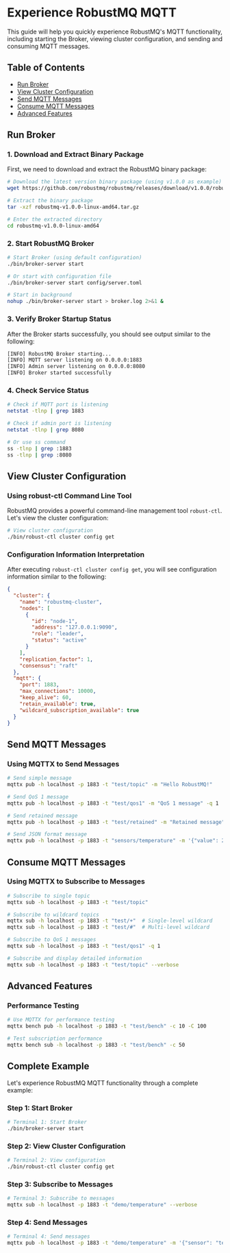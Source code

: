 # Experience RobustMQ MQTT

This guide will help you quickly experience RobustMQ's MQTT functionality, including starting the Broker, viewing cluster configuration, and sending and consuming MQTT messages.

## Table of Contents

- [Run Broker](#run-broker)
- [View Cluster Configuration](#view-cluster-configuration)
- [Send MQTT Messages](#send-mqtt-messages)
- [Consume MQTT Messages](#consume-mqtt-messages)
- [Advanced Features](#advanced-features)

## Run Broker

### 1. Download and Extract Binary Package

First, we need to download and extract the RobustMQ binary package:

```bash
# Download the latest version binary package (using v1.0.0 as example)
wget https://github.com/robustmq/robustmq/releases/download/v1.0.0/robustmq-v1.0.0-linux-amd64.tar.gz

# Extract the binary package
tar -xzf robustmq-v1.0.0-linux-amd64.tar.gz

# Enter the extracted directory
cd robustmq-v1.0.0-linux-amd64
```

### 2. Start RobustMQ Broker

```bash
# Start Broker (using default configuration)
./bin/broker-server start

# Or start with configuration file
./bin/broker-server start config/server.toml

# Start in background
nohup ./bin/broker-server start > broker.log 2>&1 &
```

### 3. Verify Broker Startup Status

After the Broker starts successfully, you should see output similar to the following:

```bash
[INFO] RobustMQ Broker starting...
[INFO] MQTT server listening on 0.0.0.0:1883
[INFO] Admin server listening on 0.0.0.0:8080
[INFO] Broker started successfully
```

### 4. Check Service Status

```bash
# Check if MQTT port is listening
netstat -tlnp | grep 1883

# Check if admin port is listening
netstat -tlnp | grep 8080

# Or use ss command
ss -tlnp | grep :1883
ss -tlnp | grep :8080
```

## View Cluster Configuration

### Using robust-ctl Command Line Tool

RobustMQ provides a powerful command-line management tool `robust-ctl`. Let's view the cluster configuration:

```bash
# View cluster configuration
./bin/robust-ctl cluster config get
```

### Configuration Information Interpretation

After executing `robust-ctl cluster config get`, you will see configuration information similar to the following:

```json
{
  "cluster": {
    "name": "robustmq-cluster",
    "nodes": [
      {
        "id": "node-1",
        "address": "127.0.0.1:9090",
        "role": "leader",
        "status": "active"
      }
    ],
    "replication_factor": 1,
    "consensus": "raft"
  },
  "mqtt": {
    "port": 1883,
    "max_connections": 10000,
    "keep_alive": 60,
    "retain_available": true,
    "wildcard_subscription_available": true
  }
}
```

## Send MQTT Messages

### Using MQTTX to Send Messages

```bash
# Send simple message
mqttx pub -h localhost -p 1883 -t "test/topic" -m "Hello RobustMQ!"

# Send QoS 1 message
mqttx pub -h localhost -p 1883 -t "test/qos1" -m "QoS 1 message" -q 1

# Send retained message
mqttx pub -h localhost -p 1883 -t "test/retained" -m "Retained message" -r

# Send JSON format message
mqttx pub -h localhost -p 1883 -t "sensors/temperature" -m '{"value": 25.5, "unit": "celsius", "timestamp": "2024-01-01T12:00:00Z"}'
```

## Consume MQTT Messages

### Using MQTTX to Subscribe to Messages

```bash
# Subscribe to single topic
mqttx sub -h localhost -p 1883 -t "test/topic"

# Subscribe to wildcard topics
mqttx sub -h localhost -p 1883 -t "test/+"  # Single-level wildcard
mqttx sub -h localhost -p 1883 -t "test/#"  # Multi-level wildcard

# Subscribe to QoS 1 messages
mqttx sub -h localhost -p 1883 -t "test/qos1" -q 1

# Subscribe and display detailed information
mqttx sub -h localhost -p 1883 -t "test/topic" --verbose
```

## Advanced Features

### Performance Testing

```bash
# Use MQTTX for performance testing
mqttx bench pub -h localhost -p 1883 -t "test/bench" -c 10 -C 100

# Test subscription performance
mqttx bench sub -h localhost -p 1883 -t "test/bench" -c 50
```

## Complete Example

Let's experience RobustMQ MQTT functionality through a complete example:

### Step 1: Start Broker

```bash
# Terminal 1: Start Broker
./bin/broker-server start
```

### Step 2: View Cluster Configuration

```bash
# Terminal 2: View configuration
./bin/robust-ctl cluster config get
```

### Step 3: Subscribe to Messages

```bash
# Terminal 3: Subscribe to messages
mqttx sub -h localhost -p 1883 -t "demo/temperature" --verbose
```

### Step 4: Send Messages

```bash
# Terminal 4: Send messages
mqttx pub -h localhost -p 1883 -t "demo/temperature" -m '{"sensor": "temp-001", "value": 23.5, "unit": "celsius"}'
```
